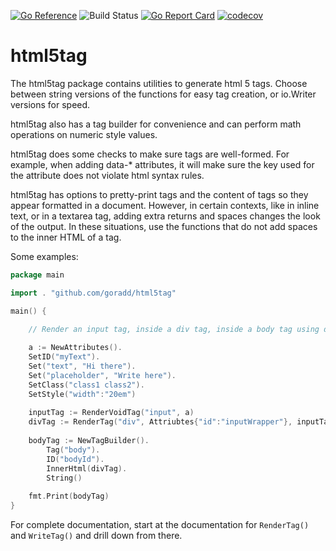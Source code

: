 [![Go Reference](https://pkg.go.dev/badge/github.com/goradd/html5tag.svg)](https://pkg.go.dev/github.com/goradd/html5tag)
![Build Status](https://img.shields.io/github/workflow/status/goradd/html5tag/Go)
[![Go Report Card](https://goreportcard.com/badge/github.com/goradd/html5tag)](https://goreportcard.com/report/github.com/goradd/html5tag)
[![codecov](https://codecov.io/gh/goradd/html5tag/branch/main/graph/badge.svg?token=L8KC75KWWR)](https://codecov.io/gh/goradd/html5tag)

# html5tag

The html5tag package contains utilities to generate html 5 tags. 
Choose between string versions of the
functions for easy tag creation, or io.Writer versions for speed.

html5tag also has a tag builder for convenience and can perform math operations
on numeric style values.

html5tag does some checks to make sure tags are well-formed. For example,
when adding data-* attributes, it will make sure the key used for the
attribute does not violate html syntax rules.

html5tag has options to pretty-print tags and the content of tags so they appear formatted
in a document. However, in certain contexts, like in inline text, or in a textarea tag, adding
extra returns and spaces changes the look of the output. In these situations, use the functions
that do not add spaces to the inner HTML of a tag.

Some examples:

```go
package main

import . "github.com/goradd/html5tag"

main() {
	
	// Render an input tag, inside a div tag, inside a body tag using different tag building mechanisms

	a := NewAttributes().
	SetID("myText").
	Set("text", "Hi there").
	Set("placeholder", "Write here").
	SetClass("class1 class2").
	SetStyle("width":"20em")
	
	inputTag := RenderVoidTag("input", a)
	divTag := RenderTag("div", Attriubtes{"id":"inputWrapper"}, inputTag)
	
	bodyTag := NewTagBuilder().
		Tag("body").
		ID("bodyId").
		InnerHtml(divTag).
		String()
	
	fmt.Print(bodyTag)
}
```

For complete documentation, start at the documentation for `RenderTag()` and `WriteTag()` and drill down from there.
